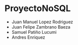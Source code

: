 # ProyectoNoSQL

- Juan Manuel Lopez Rodriguez
- Juan Felipe Zambrano Baeza
- Samuel Patiño Lucumi
- Andres Enriquez
